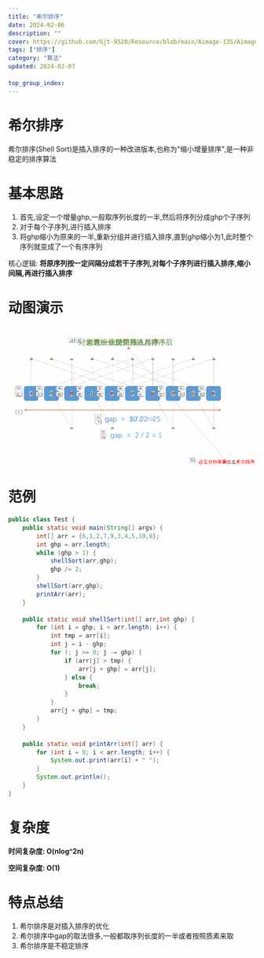 ```yaml
---
title: "希尔排序"
date: 2024-02-06
description: ""
cover: https://github.com/Gjt-9520/Resource/blob/main/Aimage-135/Aimage56.jpg?raw=true
tags: ["排序"]
category: "算法"
updated: 2024-02-07

top_group_index:
---
```


# 希尔排序

希尔排序(Shell Sort)是插入排序的一种改进版本,也称为"缩小增量排序",是一种非稳定的排序算法

# 基本思路

1. 首先,设定一个增量ghp,一般取序列长度的一半,然后将序列分成ghp个子序列
2. 对于每个子序列,进行插入排序
3. 将ghp缩小为原来的一半,重新分组并进行插入排序,直到ghp缩小为1,此时整个序列就变成了一个有序序列

核心逻辑: **将原序列按一定间隔分成若干子序列,对每个子序列进行插入排序,缩小间隔,再进行插入排序**

# 动图演示

![希尔排序](../images/希尔排序.png)

# 范例 

```java
public class Test {
    public static void main(String[] args) {
        int[] arr = {6,1,2,7,9,3,4,5,10,8};
        int ghp = arr.length;
        while (ghp > 1) {
            shellSort(arr,ghp);
            ghp /= 2;
        }
        shellSort(arr,ghp);
        printArr(arr);
    }

    public static void shellSort(int[] arr,int ghp) {
        for (int i = ghp; i < arr.length; i++) {
            int tmp = arr[i];
            int j = i - ghp;
            for (; j >= 0; j -= ghp) {
                if (arr[j] > tmp) {
                    arr[j + ghp] = arr[j];
                } else {
                    break;
                }
            }
            arr[j + ghp] = tmp;
        }
    }
    
    public static void printArr(int[] arr) {
        for (int i = 0; i < arr.length; i++) {
            System.out.print(arr[i] + " ");
        }
        System.out.println();
    }
}
```

# 复杂度

**时间复杂度: O(nlog^2n)**

**空间复杂度: O(1)**

# 特点总结

1. 希尔排序是对插入排序的优化
2. 希尔排序中gap的取法很多,一般都取序列长度的一半或者按照质素来取
3. 希尔排序是不稳定排序 